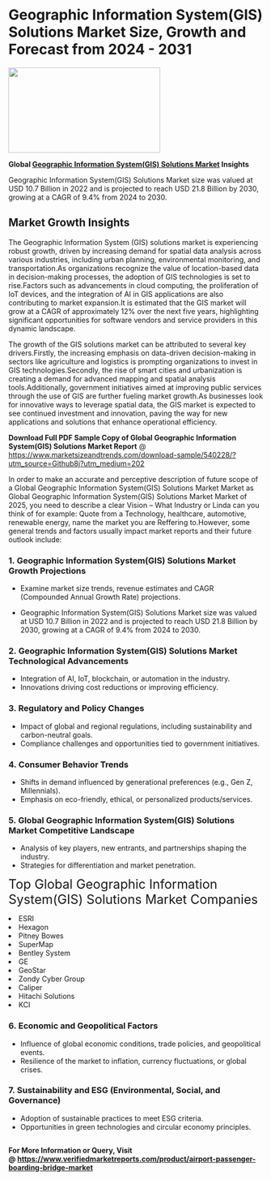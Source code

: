 <H1>Geographic Information System(GIS) Solutions Market Size, Growth and Forecast from 2024 - 2031</H1><img class="aligncenter size-medium wp-image-584254" src="https://thirdeyenews.in/wp-content/uploads/2024/09/Global-Market-Research-300x168.jpeg" alt="" width="300" height="168" /><p><strong>Global&nbsp;<a href="https://www.marketsizeandtrends.com/download-sample/540228/?utm_source=Github8j?utm_medium=202">Geographic Information System(GIS) Solutions Market</a> Insights</strong></p><p>Geographic Information System(GIS) Solutions Market size was valued at USD 10.7 Billion in 2022 and is projected to reach USD 21.8 Billion by 2030, growing at a CAGR of 9.4% from 2024 to 2030.</p><p><h2>Market Growth Insights</h2> <p>The Geographic Information System (GIS) solutions market is experiencing robust growth, driven by increasing demand for spatial data analysis across various industries, including urban planning, environmental monitoring, and transportation.As organizations recognize the value of location-based data in decision-making processes, the adoption of GIS technologies is set to rise.Factors such as advancements in cloud computing, the proliferation of IoT devices, and the integration of AI in GIS applications are also contributing to market expansion.It is estimated that the GIS market will grow at a CAGR of approximately 12% over the next five years, highlighting significant opportunities for software vendors and service providers in this dynamic landscape.</p> <p>The growth of the GIS solutions market can be attributed to several key drivers.Firstly, the increasing emphasis on data-driven decision-making in sectors like agriculture and logistics is prompting organizations to invest in GIS technologies.Secondly, the rise of smart cities and urbanization is creating a demand for advanced mapping and spatial analysis tools.Additionally, government initiatives aimed at improving public services through the use of GIS are further fueling market growth.As businesses look for innovative ways to leverage spatial data, the GIS market is expected to see continued investment and innovation, paving the way for new applications and solutions that enhance operational efficiency.</p> <p><span class=""><strong>Download Full PDF Sample Copy of Global Geographic Information System(GIS) Solutions Market Report</strong> @ <a href="https://www.marketsizeandtrends.com/download-sample/540228/?utm_source=Github8j?utm_medium=202" target="_blank">https://www.marketsizeandtrends.com/download-sample/540228/?utm_source=Github8j?utm_medium=202</a></span></p><p>In order to make an accurate and perceptive description of future scope of a Global&nbsp;Geographic Information System(GIS) Solutions Market Market as Global&nbsp;Geographic Information System(GIS) Solutions Market Market of 2025, you need to describe a clear Vision &ndash; What Industry or Linda can you think of for example: Quote from a Technology, healthcare, automotive, renewable energy, name the market you are Reffering to.However, some general trends and factors usually impact market reports and their future outlook include:</p><h3>1.&nbsp;<strong>Geographic Information System(GIS) Solutions Market Growth Projections</strong></h3><ul><li>Examine market size trends, revenue estimates and CAGR (Compounded Annual Growth Rate) projections.</li><li><p>Geographic Information System(GIS) Solutions Market size was valued at USD 10.7 Billion in 2022 and is projected to reach USD 21.8 Billion by 2030, growing at a CAGR of 9.4% from 2024 to 2030.</p></li></ul><h3>2.&nbsp;<strong>Geographic Information System(GIS) Solutions Market Technological Advancements</strong></h3><ul><li>Integration of AI, IoT, blockchain, or automation in the industry.</li><li>Innovations driving cost reductions or improving efficiency.</li></ul><h3>3.&nbsp;<strong>Regulatory and Policy Changes</strong></h3><ul><li>Impact of global and regional regulations, including sustainability and carbon-neutral goals.</li><li>Compliance challenges and opportunities tied to government initiatives.</li></ul><h3>4.&nbsp;<strong>Consumer Behavior Trends</strong></h3><ul><li>Shifts in demand influenced by generational preferences (e.g., Gen Z, Millennials).</li><li>Emphasis on eco-friendly, ethical, or personalized products/services.</li></ul><h3>5.&nbsp;<strong>Global Geographic Information System(GIS) Solutions Market Competitive Landscape</strong></h3><ul><li>Analysis of key players, new entrants, and partnerships shaping the industry.</li><li>Strategies for differentiation and market penetration.</li></ul><p data-pm-slice="1 1 []"><span style="color: inherit; font-family: inherit; font-size: 25px;">Top Global Geographic Information System(GIS) Solutions Market Companies</span></p><div class="" data-test-id=""><p><li>ESRI</li><li> Hexagon</li><li> Pitney Bowes</li><li> SuperMap</li><li> Bentley System</li><li> GE</li><li> GeoStar</li><li> Zondy Cyber Group</li><li> Caliper</li><li> Hitachi Solutions</li><li> KCI</li></p></div><h3>6.&nbsp;<strong>Economic and Geopolitical Factors</strong></h3><ul><li>Influence of global economic conditions, trade policies, and geopolitical events.</li><li>Resilience of the market to inflation, currency fluctuations, or global crises.</li></ul><h3>7.&nbsp;<strong>Sustainability and ESG (Environmental, Social, and Governance)</strong></h3><ul><li>Adoption of sustainable practices to meet ESG criteria.</li><li>Opportunities in green technologies and circular economy principles.</li></ul><h2><strong style="font-size: 14px;">For More Information or Query, Visit @&nbsp;</strong><a style="background-color: #ffffff; font-size: 14px;" href="https://www.marketsizeandtrends.com/report/geographic-information-system-gis-solutions-market/" target="_blank">https://www.verifiedmarketreports.com/product/airport-passenger-boarding-bridge-market</a></h2>